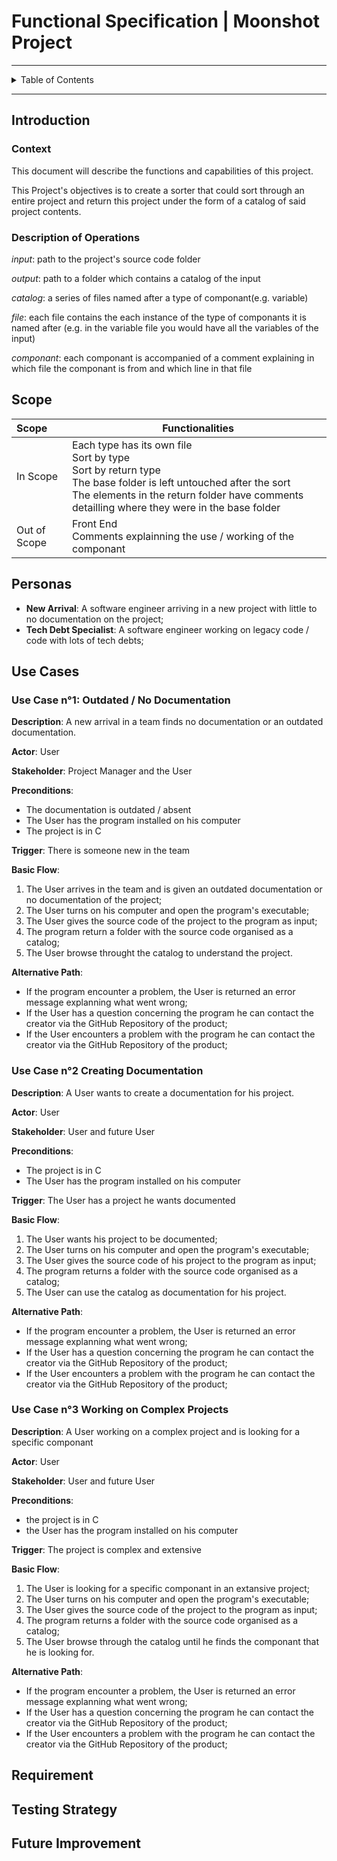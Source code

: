 # Functional Specification | Moonshot Project

---

<details>
<summary>Table of Contents</summary>

- [Functional Specification | Moonshot Project](#functional-specification--moonshot-project)
  - [Introduction](#introduction)
    - [Context](#context)
    - [Description of Operations](#description-of-operations)
  - [Scope](#scope)
  - [Personas](#personas)
  - [Use Cases](#use-cases)
    - [Use Case n°1: Outdated / No Documentation](#use-case-n1-outdated--no-documentation)
    - [Use Case n°2 Creating Documentation](#use-case-n2-creating-documentation)
    - [Use Case n°3 Working on Complex Projects](#use-case-n3-working-on-complex-projects)
  - [Requirement](#requirement)
  - [Testing Strategy](#testing-strategy)
  - [Future Improvement](#future-improvement)

</details>

---

## Introduction

### Context

This document will describe the functions and capabilities of this project. 

This Project's objectives is to create a sorter that could sort through an entire project and return this project under the form of a catalog of said project contents.

### Description of Operations

*input*: path to the project's source code folder

*output*: path to a folder which contains a catalog of the input

*catalog*: a series of files named after a type of componant(e.g. variable)

*file*: each file contains the each instance of the type of componants it is named after (e.g. in the variable file you would have all the variables of the input)

*componant*: each componant is accompanied of a comment explaining in which file the componant is from and which line in that file 

## Scope

| Scope | Functionalities |
| :--- | --- |
| In Scope | Each type has its own file <br> Sort by type <br> Sort by return type <br> The base folder is left untouched after the sort <br> The elements in the return folder have comments detailling where they were in the base folder | 
| Out of Scope | Front End <br> Comments explainning the use / working of the componant |

## Personas

- **New Arrival**: A software engineer arriving in a new project with little to no documentation on the project;
- **Tech Debt Specialist**: A software engineer working on legacy code / code with lots of tech debts; 

## Use Cases

### Use Case n°1: Outdated / No Documentation

**Description**: A new arrival in a team finds no documentation or an outdated documentation.

**Actor**: User

**Stakeholder**: Project Manager and the User

**Preconditions**: 

- The documentation is outdated / absent
- The User has the program installed on his computer
- The project is in C
  
**Trigger**: There is someone new in the team

**Basic Flow**:

1. The User arrives in the team and is given an outdated documentation or no documentation of the project;
2. The User turns on his computer and open the program's executable;
3. The User gives the source code of the project to the program as input;
4. The program return a folder with the source code organised as a catalog;
5. The User browse throught the catalog to understand the project.
  
**Alternative Path**:

- If the program encounter a problem, the User is returned an error message explanning what went wrong;
- If the User has a question concerning the program he can contact the creator via the GitHub Repository of the product;
- If the User encounters a problem with the program he can contact the creator via the GitHub Repository of the product;

### Use Case n°2 Creating Documentation

**Description**: A User wants to create a documentation for his project.

**Actor**: User

**Stakeholder**: User and future User

**Preconditions**:

- The project is in C
- The User has the program installed on his computer

**Trigger**: The User has a project he wants documented

**Basic Flow**:

1. The User wants his project to be documented;
2. The User turns on his computer and open the program's executable;
3. The User gives the source code of his project to the program as input;
4. The program returns a folder with the source code organised as a catalog;
5. The User can use the catalog as documentation for his project.

**Alternative Path**:

- If the program encounter a problem, the User is returned an error message explanning what went wrong;
- If the User has a question concerning the program he can contact the creator via the GitHub Repository of the product;
- If the User encounters a problem with the program he can contact the creator via the GitHub Repository of the product;

### Use Case n°3 Working on Complex Projects

**Description**: A User working on a complex project and is looking for a specific componant

**Actor**: User

**Stakeholder**: User and future User

**Preconditions**: 

- the project is in C
- the User has the program installed on his computer
  
**Trigger**: The project is complex and extensive

**Basic Flow**:
1. The User is looking for a specific componant in an extansive project;
2. The User turns on his computer and open the program's executable;
3. The User gives the source code of the project to the program as input;
4. The program returns a folder with the source code organised as a catalog;
5. The User browse through the catalog until he finds the componant that he is looking for.

**Alternative Path**:

- If the program encounter a problem, the User is returned an error message explanning what went wrong;
- If the User has a question concerning the program he can contact the creator via the GitHub Repository of the product;
- If the User encounters a problem with the program he can contact the creator via the GitHub Repository of the product;

## Requirement

## Testing Strategy

## Future Improvement
